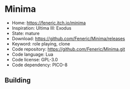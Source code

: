 # Minima

- Home: https://feneric.itch.io/minima
- Inspiration: Ultima III: Exodus
- State: mature
- Download: https://github.com/Feneric/Minima/releases
- Keyword: role playing, clone
- Code repository: https://github.com/Feneric/Minima.git
- Code language: Lua
- Code license: GPL-3.0
- Code dependency: PICO-8

## Building
